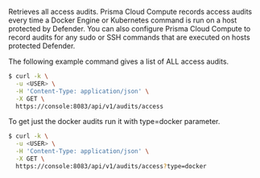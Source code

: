 Retrieves all access audits.
Prisma Cloud Compute records access audits every time a Docker Engine or Kubernetes command is run on a host protected by Defender.
You can also configure Prisma Cloud Compute to record audits for any sudo or SSH commands that are executed on hosts protected Defender.

The following example command gives a list of ALL access audits.

```bash
$ curl -k \
  -u <USER> \
  -H 'Content-Type: application/json' \
  -X GET \
  https://console:8083/api/v1/audits/access
```

To get just the docker audits run it with type=docker parameter. 

```bash
$ curl -k \
  -u <USER> \
  -H 'Content-Type: application/json' \
  -X GET \
  https://console:8083/api/v1/audits/access?type=docker

```
